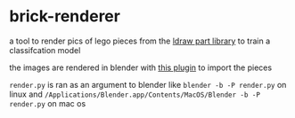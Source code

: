 # brick-renderer

a tool to render pics of lego pieces from the [ldraw part library](https://www.ldraw.org/parts/latest-parts.html) to train a classifcation model

the images are rendered in blender with [this plugin](https://github.com/TobyLobster/ImportLDraw) to import the pieces

`render.py` is ran as an argument to blender like `blender -b -P render.py` on linux and `/Applications/Blender.app/Contents/MacOS/Blender -b -P render.py` on mac os
